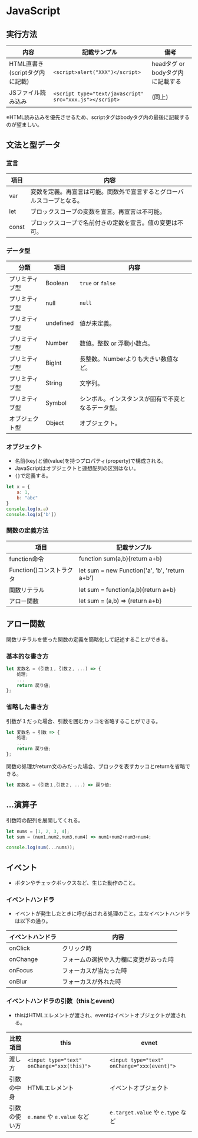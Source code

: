 # JavaScript

## 実行方法

|              内容              |                      記載サンプル                       |               備考               |
| ------------------------------ | ------------------------------------------------------- | -------------------------------- |
| HTML直書き(scriptタグ内に記載) | `<script>alert("XXX")</script>`                         | headタグ or bodyタグ内に記載する |
| JSファイル読み込み             | `<script type="text/javascript" src="xxx.js"></script>` | (同上)                           |

※HTML読み込みを優先させるため、scriptタグはbodyタグ内の最後に記載するのが望ましい。

## 文法と型データ

### 宣言

| 項目  |                                  内容                                  |
| ----- | ---------------------------------------------------------------------- |
| var   | 変数を定義。再宣言は可能。関数外で宣言するとグローバルスコープとなる。 |
| let   | ブロックスコープの変数を宣言。再宣言は不可能。                         |
| const | ブロックスコープで名前付きの定数を宣言。値の変更は不可。               |

### データ型

|      分類      |   項目    |                        内容                        |
| -------------- | --------- | -------------------------------------------------- |
| プリミティブ型 | Boolean   | `true` or `false`                                  |
| プリミティブ型 | null      | `null`                                             |
| プリミティブ型 | undefined | 値が未定義。                                       |
| プリミティブ型 | Number    | 数値。整数 or 浮動小数点。                         |
| プリミティブ型 | BigInt    | 長整数。Numberよりも大きい数値など。               |
| プリミティブ型 | String    | 文字列。                                           |
| プリミティブ型 | Symbol    | シンボル。インスタンスが固有で不変となるデータ型。 |
| オブジェクト型 | Object    | オブジェクト。                                     |

### オブジェクト

- 名前(key)と値(value)を持つプロパティ(property)で構成される。
- JavaScriptはオブジェクトと連想配列の区別はない。
- `{}`で定義する。

```javascript
let x = {
    a: 1,
    b: "abc"
}
console.log(x.a)
console.log(x['b'])
```

### 関数の定義方法

|           項目           |                  記載サンプル                  |
| ------------------------ | ---------------------------------------------- |
| function命令             | function sum(a,b){return a+b}                  |
| Function()コンストラクタ | let sum = new Function('a', 'b', 'return a+b') |
| 関数リテラル             | let sum = function(a,b){return a+b}            |
| アロー関数               | let sum = (a,b) => {return a+b}                |

## アロー関数

関数リテラルを使った関数の定義を簡略化して記述することができる。

### 基本的な書き方

```javascript
let 変数名 = (引数１, 引数２, ...) => {
    処理;
    ...
    return 戻り値;
};
```

### 省略した書き方

引数が１だった場合、引数を囲むカッコを省略することができる。

```javascript
let 変数名 = 引数 => {
    処理;
    ...
    return 戻り値;
};
```

関数の処理がreturn文のみだった場合、ブロックを表すカッコとreturnを省略できる。

```javascript
let 変数名 = (引数１,引数２, ...) => 戻り値;
```

## ...演算子

引数時の配列を展開してくれる。

```javascript
let nums = [1, 2, 3, 4];
let sum = (num1,num2,num3,num4) => num1+num2+num3+num4;

console.log(sum(...nums));
```

## イベント

- ボタンやチェックボックスなど、生じた動作のこと。

### イベントハンドラ

- イベントが発生したときに呼び出される処理のこと。主なイベントハンドラは以下の通り。

| イベントハンドラ |                  内容                  |
| ---------------- | -------------------------------------- |
| onClick          | クリック時                             |
| onChange         | フォームの選択や入力欄に変更があった時 |
| onFocus          | フォーカスが当たった時                 |
| onBlur           | フォーカスが外れた時                   |

### イベントハンドラの引数（thisとevent）

- thisはHTMLエレメントが渡され、eventはイベントオブジェクトが渡される。

|   比較項目   |                    this                    |                    evnet                    |
| ------------ | ------------------------------------------ | ------------------------------------------- |
| 渡し方       | `<input type="text" onChange="xxx(this)">` | `<input type="text" onChange="xxx(event)">` |
| 引数の中身   | HTMLエレメント                             | イベントオブジェクト                        |
| 引数の使い方 | `e.name` や `e.value` など                 | `e.target.value` や `e.type` など           |
